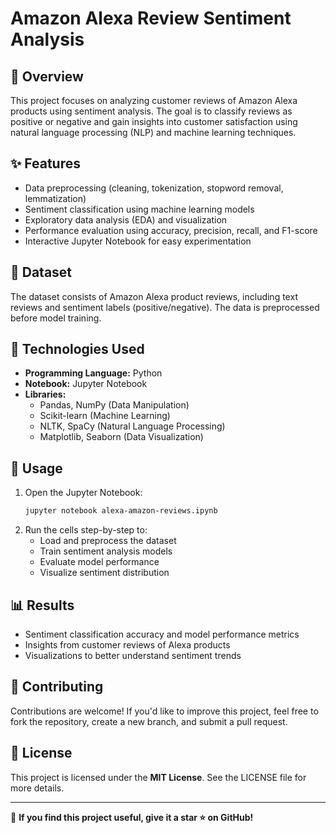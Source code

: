 # Amazon Alexa Review Sentiment Analysis

## 📌 Overview
This project focuses on analyzing customer reviews of Amazon Alexa products using sentiment analysis. The goal is to classify reviews as positive or negative and gain insights into customer satisfaction using natural language processing (NLP) and machine learning techniques.

## ✨ Features
- Data preprocessing (cleaning, tokenization, stopword removal, lemmatization)
- Sentiment classification using machine learning models
- Exploratory data analysis (EDA) and visualization
- Performance evaluation using accuracy, precision, recall, and F1-score
- Interactive Jupyter Notebook for easy experimentation

## 📂 Dataset
The dataset consists of Amazon Alexa product reviews, including text reviews and sentiment labels (positive/negative). The data is preprocessed before model training.

## 🔧 Technologies Used
- **Programming Language:** Python
- **Notebook:** Jupyter Notebook
- **Libraries:**
  - Pandas, NumPy (Data Manipulation)
  - Scikit-learn (Machine Learning)
  - NLTK, SpaCy (Natural Language Processing)
  - Matplotlib, Seaborn (Data Visualization)

## 🎯 Usage
1. Open the Jupyter Notebook:
   ```bash
   jupyter notebook alexa-amazon-reviews.ipynb
   ```
2. Run the cells step-by-step to:
   - Load and preprocess the dataset
   - Train sentiment analysis models
   - Evaluate model performance
   - Visualize sentiment distribution

## 📊 Results
- Sentiment classification accuracy and model performance metrics
- Insights from customer reviews of Alexa products
- Visualizations to better understand sentiment trends

## 🤝 Contributing
Contributions are welcome! If you'd like to improve this project, feel free to fork the repository, create a new branch, and submit a pull request.

## 📜 License
This project is licensed under the **MIT License**. See the LICENSE file for more details.

---
🌟 **If you find this project useful, give it a star ⭐ on GitHub!**

